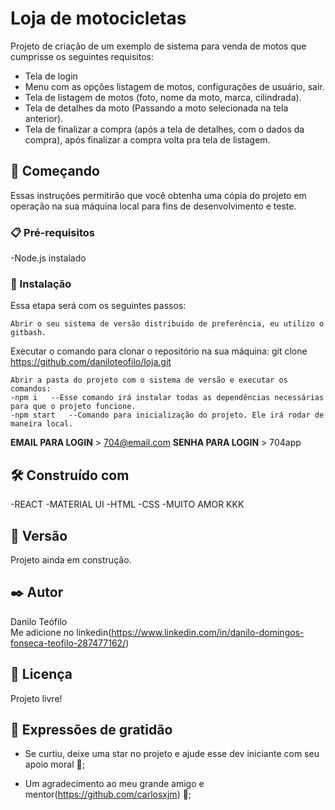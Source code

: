 # Loja de motocicletas

Projeto de criação de um exemplo de sistema para venda de motos que cumprisse os seguintes requisitos: 
- Tela de login
- Menu com as opções listagem de motos, configurações de usuário, sair.
- Tela de listagem de motos (foto, nome da moto, marca, cilindrada).
- Tela de detalhes da moto (Passando a moto selecionada na tela anterior).
- Tela de finalizar a compra (após a tela de detalhes, com o dados da compra), após finalizar
a compra volta pra tela de listagem.

## 🚀 Começando

Essas instruções permitirão que você obtenha uma cópia do projeto em operação na sua máquina local para fins de desenvolvimento e teste.

### 📋 Pré-requisitos

-Node.js instalado

### 🔧 Instalação

Essa etapa será com os seguintes passos:

```
Abrir o seu sistema de versão distribuido de preferência, eu utilizo o gitbash.
```
Executar o comando para clonar o repositório na sua máquina:
git clone https://github.com/daniloteofilo/loja.git

```
Abrir a pasta do projeto com o sistema de versão e executar os comandos:
-npm i   --Esse comando irá instalar todas as dependências necessárias para que o projeto funcione.
-npm start   --Comando para inicialização do projeto. Ele irá rodar de maneira local.
```

**EMAIL PARA LOGIN**  > 704@email.com
**SENHA PARA LOGIN** > 704app

## 🛠️ Construído com

-REACT
-MATERIAL UI
-HTML
-CSS
-MUITO AMOR KKK

## 📌 Versão

Projeto ainda em construção.

## ✒️ Autor

Danilo Teófilo  
Me adicione no linkedin(https://www.linkedin.com/in/danilo-domingos-fonseca-teofilo-287477162/)


## 📄 Licença

Projeto livre!

## 🎁 Expressões de gratidão

* Se curtiu, deixe uma star no projeto e ajude esse dev iniciante com seu apoio moral 📢;

* Um agradecimento ao meu grande amigo e mentor(https://github.com/carlosxjm) 🍺;

